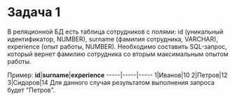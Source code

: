 # Задача 1

В реляционной БД есть таблица сотрудников с полями: id
(уникальный идентификатор, NUMBER), surname (фамилия
сотрудника, VARCHAR), experience (опыт работы, NUMBER).
Необходимо составить SQL-запрос, который вернет фамилию
сотрудника со вторым максимальным опытом работы.

Пример:
**id**|**surname**|**experience**
-----|-----|-----
1|Иванов|10
2|Петров|12
3|Сидоров|14
Для данного случая
результатом выполнения
запроса будет "Петров".